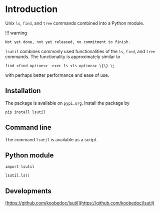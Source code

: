 # Introduction

Unix `ls`, `find`, and `tree` commands combined into a Python module.

!!! warning

    Not yet done, not yet released, no commitment to finish.

`lsutil` combines commonly used functionalities of the `ls`, `find`, and `tree` commands.
The functionality is approximately similar to

    find <find options> -exec ls <ls options> \{\} \;

with perhaps better performance and ease of use.


## Installation

The package is available on `pypi.org`. Install the package by

    pip install lsutil


## Command line

The command `lsutil` is available as a script.


## Python module


    import lsutil

    lsutil.ls()

## Developments


[https://github.com/koobedoc/lsutil](https://github.com/koobedoc/lsutil)

